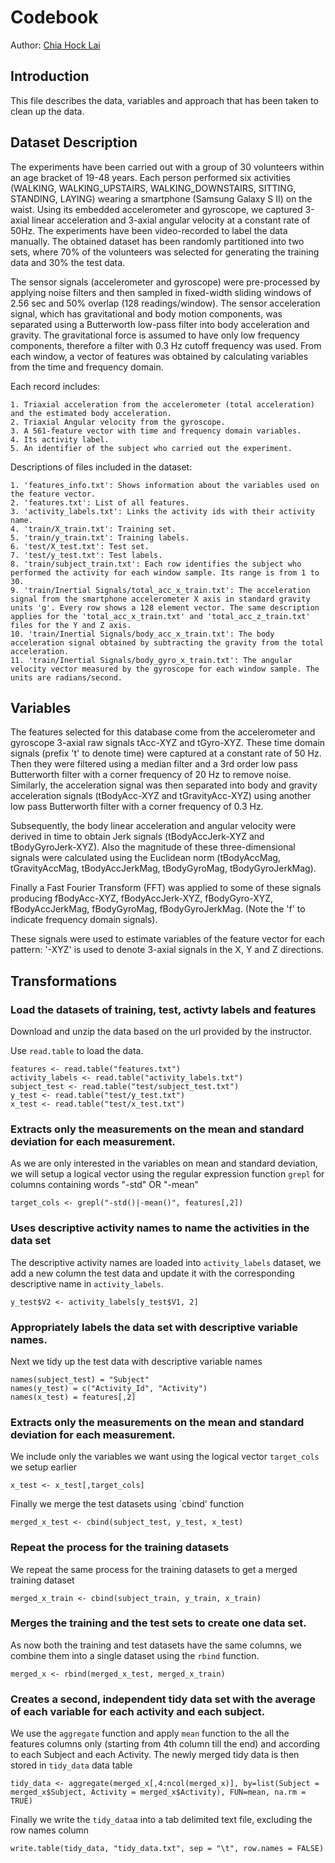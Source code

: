 # Codebook

Author: [Chia Hock Lai](https://github.com/hlchia)

## Introduction
This file describes the data, variables and approach that has been taken to clean up the data.

## Dataset Description

The experiments have been carried out with a group of 30 volunteers within an age bracket of 19-48 years. Each person performed six activities (WALKING, WALKING_UPSTAIRS, WALKING_DOWNSTAIRS, SITTING, STANDING, LAYING) wearing a smartphone (Samsung Galaxy S II) on the waist. Using its embedded accelerometer and gyroscope, we captured 3-axial linear acceleration and 3-axial angular velocity at a constant rate of 50Hz. The experiments have been video-recorded to label the data manually. The obtained dataset has been randomly partitioned into two sets, where 70% of the volunteers was selected for generating the training data and 30% the test data.

The sensor signals (accelerometer and gyroscope) were pre-processed by applying noise filters and then sampled in fixed-width sliding windows of 2.56 sec and 50% overlap (128 readings/window). The sensor acceleration signal, which has gravitational and body motion components, was separated using a Butterworth low-pass filter into body acceleration and gravity. The gravitational force is assumed to have only low frequency components, therefore a filter with 0.3 Hz cutoff frequency was used. From each window, a vector of features was obtained by calculating variables from the time and frequency domain. 

Each record includes:

    1. Triaxial acceleration from the accelerometer (total acceleration) and the estimated body acceleration.
    2. Triaxial Angular velocity from the gyroscope.
    3. A 561-feature vector with time and frequency domain variables.
    4. Its activity label.
    5. An identifier of the subject who carried out the experiment.


Descriptions of files included in the dataset:


    1. 'features_info.txt': Shows information about the variables used on the feature vector.
    2. 'features.txt': List of all features.
    3. 'activity_labels.txt': Links the activity ids with their activity name.
    4. 'train/X_train.txt': Training set.
    5. 'train/y_train.txt': Training labels.
    6. 'test/X_test.txt': Test set.
    7. 'test/y_test.txt': Test labels.
    8. 'train/subject_train.txt': Each row identifies the subject who performed the activity for each window sample. Its range is from 1 to 30.
    9. 'train/Inertial Signals/total_acc_x_train.txt': The acceleration signal from the smartphone accelerometer X axis in standard gravity units 'g'. Every row shows a 128 element vector. The same description applies for the 'total_acc_x_train.txt' and 'total_acc_z_train.txt' files for the Y and Z axis.
    10. 'train/Inertial Signals/body_acc_x_train.txt': The body acceleration signal obtained by subtracting the gravity from the total acceleration.
    11. 'train/Inertial Signals/body_gyro_x_train.txt': The angular velocity vector measured by the gyroscope for each window sample. The units are radians/second.


## Variables

The features selected for this database come from the accelerometer and gyroscope 3-axial raw signals tAcc-XYZ and tGyro-XYZ. These time domain signals (prefix 't' to denote time) were captured at a constant rate of 50 Hz. Then they were filtered using a median filter and a 3rd order low pass Butterworth filter with a corner frequency of 20 Hz to remove noise. Similarly, the acceleration signal was then separated into body and gravity acceleration signals (tBodyAcc-XYZ and tGravityAcc-XYZ) using another low pass Butterworth filter with a corner frequency of 0.3 Hz.

Subsequently, the body linear acceleration and angular velocity were derived in time to obtain Jerk signals (tBodyAccJerk-XYZ and tBodyGyroJerk-XYZ). Also the magnitude of these three-dimensional signals were calculated using the Euclidean norm (tBodyAccMag, tGravityAccMag, tBodyAccJerkMag, tBodyGyroMag, tBodyGyroJerkMag).

Finally a Fast Fourier Transform (FFT) was applied to some of these signals producing fBodyAcc-XYZ, fBodyAccJerk-XYZ, fBodyGyro-XYZ, fBodyAccJerkMag, fBodyGyroMag, fBodyGyroJerkMag. (Note the 'f' to indicate frequency domain signals).

These signals were used to estimate variables of the feature vector for each pattern:
'-XYZ' is used to denote 3-axial signals in the X, Y and Z directions.

## Transformations

### Load the datasets of training, test, activty labels and features

Download and unzip the data based on the url provided by the instructor.

Use `read.table` to load the data.
```
features <- read.table("features.txt")
activity_labels <- read.table("activity_labels.txt")
subject_test <- read.table("test/subject_test.txt")
y_test <- read.table("test/y_test.txt") 
x_test <- read.table("test/x_test.txt") 
```


### Extracts only the measurements on the mean and standard deviation for each measurement. 

As we are only interested in the variables on mean and standard deviation, we will setup a logical vector
using the regular expression function `grepl` for columns containing words "-std" OR "-mean"

`target_cols <- grepl("-std()|-mean()", features[,2]) `

### Uses descriptive activity names to name the activities in the data set

The descriptive activity names are loaded into `activity_labels` dataset, we add a new column the test data and update it with the corresponding descriptive name in `activity_labels`.
```
y_test$V2 <- activity_labels[y_test$V1, 2] 
```

### Appropriately labels the data set with descriptive variable names. 

Next we tidy up the test data with descriptive variable names
```
names(subject_test) = "Subject"
names(y_test) = c("Activity_Id", "Activity")
names(x_test) = features[,2]
```

### Extracts only the measurements on the mean and standard deviation for each measurement. 

We include only the variables we want using the logical vector `target_cols` we setup earlier
```
x_test <- x_test[,target_cols]
```

Finally we merge the test datasets using `cbind' function
```
merged_x_test <- cbind(subject_test, y_test, x_test)
```

### Repeat the process for the training datasets

We repeat the same process for the training datasets to get a merged training dataset
```
merged_x_train <- cbind(subject_train, y_train, x_train)
```


### Merges the training and the test sets to create one data set.

As now both the training and test datasets have the same columns, we combine them into a single dataset using the `rbind` function.
```
merged_x <- rbind(merged_x_test, merged_x_train)
```


### Creates a second, independent tidy data set with the average of each variable for each activity and each subject.

We use the `aggregate` function and apply `mean` function to the all the features columns only (starting from 4th column till the end) and according to each Subject and each Activity. The newly merged tidy data is then stored in `tidy_data`  data table

```
tidy_data <- aggregate(merged_x[,4:ncol(merged_x)], by=list(Subject = merged_x$Subject, Activity = merged_x$Activity), FUN=mean, na.rm = TRUE)
```

Finally we write the `tidy_data`a into a tab delimited text file, excluding the row names column


```
write.table(tidy_data, "tidy_data.txt", sep = "\t", row.names = FALSE)
```




